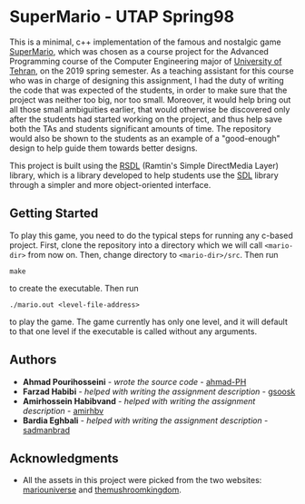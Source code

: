 # SuperMario - UTAP Spring98

This is a minimal, c++ implementation of the famous and nostalgic game [SuperMario](https://supermariobros.io/), which was chosen as a course project for the Advanced Programming course of the Computer Engineering major of [University of Tehran](https://ut.ac.ir/en), on the 2019 spring semester. 
As a teaching assistant for this course who was in charge of designing this assignment, I had the duty of writing the code that was expected of the students, in order to make sure that the project was neither too big, nor too small. Moreover, it would help bring out all those small ambiguities earlier, that would otherwise be discovered only after the students had started working on the project, and thus help save both the TAs and students significant amounts of time. The repository would also be shown to the students as an example of a "good-enough" design to help guide them towards better designs.

This project is built using the [RSDL](https://github.com/UTAP/RSDL) (Ramtin's Simple DirectMedia Layer) library, which is a library developed to help students use the [SDL](https://www.libsdl.org/) library through a simpler and more object-oriented interface. 

## Getting Started

To play this game, you need to do the typical steps for running any c-based project.
First, clone the repository into a directory which we will call ‍‍‍`<mario-dir>` from now on. Then, change directory to `<mario-dir>/src`.
Then run 
```
make
```
to create the executable. Then run
```
./mario.out <level-file-address>
```
to play the game. The game currently has only one level, and it will default to that one level if the executable is called without any arguments.

## Authors

* **Ahmad Pourihosseini** - *wrote the source code* - [ahmad-PH](https://github.com/ahmad-PH)
* **Farzad Habibi** - *helped with writing the assignment description* - [gsoosk](https://github.com/gsoosk)
* **Amirhossein Habibvand** - *helped with writing the assignment description* - [amirhbv](https://github.com/amirhbv)
* **Bardia Eghbali** - *helped with writing the assignment description* - [sadmanbrad](https://github.com/sadmanbrad)

## Acknowledgments

* All the assets in this project were picked from the two websites: [mariouniverse](http://www.mariouniverse.com/) and [themushroomkingdom](https://themushroomkingdom.net/wav.shtml).
